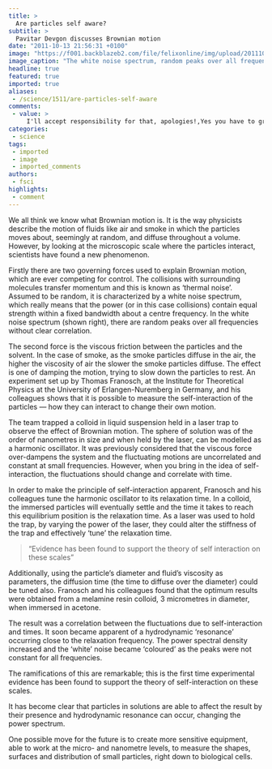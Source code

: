 ```yaml
---
title: >
  Are particles self aware?
subtitle: >
  Pavitar Devgon discusses Brownian motion
date: "2011-10-13 21:56:31 +0100"
image: "https://f001.backblazeb2.com/file/felixonline/img/upload/201110132256-felix-white-noise.png"
image_caption: "The white noise spectrum, random peaks over all frequencies without clear correlation... trippy, yo"
headline: true
featured: true
imported: true
aliases:
 - /science/1511/are-particles-self-aware
comments:
 - value: >
     I'll accept responsibility for that, apologies!,Yes you have to grab peoples attention, but is it necessary to title your piece in a misleading and ridiculous way that only makes people read it to check that you aren't completely insane? <br>Self-aware indeed!
categories:
 - science
tags:
 - imported
 - image
 - imported_comments
authors:
 - fsci
highlights:
 - comment
---
```


We all think we know what Brownian motion is. It is the way physicists describe the motion of fluids like air and smoke in which the particles moves about, seemingly at random, and diffuse throughout a volume. However, by looking at the microscopic scale where the particles interact, scientists have found a new phenomenon.

Firstly there are two governing forces used to explain Brownian motion, which are ever competing for control. The collisions with surrounding molecules transfer momentum and this is known as ‘thermal noise’. Assumed to be random, it is characterized by a white noise spectrum, which really means that the power (or in this case collisions) contain equal strength within a fixed bandwidth about a centre frequency. In the white noise spectrum (shown right), there are random peaks over all frequencies without clear correlation.

The second force is the viscous friction between the particles and the solvent. In the case of smoke, as the smoke particles diffuse in the air, the higher the viscosity of air the slower the smoke particles diffuse. The effect is one of damping the motion, trying to slow down the particles to rest. An experiment set up by Thomas Franosch, at the Institute for Theoretical Physics at the University of Erlangen-Nuremberg in Germany, and his colleagues shows that it is possible to measure the self-interaction of the particles — how they can interact to change their own motion.

The team trapped a colloid in liquid suspension held in a laser trap to observe the effect of Brownian motion. The sphere of solution was of the order of nanometres in size and when held by the laser, can be modelled as a harmonic oscillator. It was previously considered that the viscous force over-dampens the system and the fluctuating motions are uncorrelated and constant at small frequencies. However, when you bring in the idea of self-interaction, the fluctuations should change and correlate with time.

In order to make the principle of self-interaction apparent, Franosch and his colleagues tune the harmonic oscillator to its relaxation time. In a colloid, the immersed particles will eventually settle and the time it takes to reach this equilibrium position is the relaxation time. As a laser was used to hold the trap, by varying the power of the laser, they could alter the stiffness of the trap and effectively ‘tune’ the relaxation time.

> “Evidence has been found to support the theory of self interaction on these scales”

Additionally, using the particle’s diameter and fluid’s viscosity as parameters, the diffusion time (the time to diffuse over the diameter) could be tuned also. Franosch and his colleagues found that the optimum results were obtained from a melamine resin colloid, 3 micrometres in diameter, when immersed in acetone.

The result was a correlation between the fluctuations due to self-interaction and times. It soon became apparent of a hydrodynamic ‘resonance’ occurring close to the relaxation frequency. The power spectral density increased and the ‘white’ noise became ‘coloured’ as the peaks were not constant for all frequencies.

The ramifications of this are remarkable; this is the first time experimental evidence has been found to support the theory of self-interaction on these scales.

It has become clear that particles in solutions are able to affect the result by their presence and hydrodynamic resonance can occur, changing the power spectrum.

One possible move for the future is to create more sensitive equipment, able to work at the micro- and nanometre levels, to measure the shapes, surfaces and distribution of small particles, right down to biological cells.
